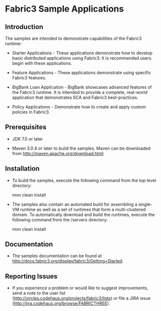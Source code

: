Fabric3 Sample Applications
============================

Introduction
----------------
The samples are intended to demonstrate capabilities of the Fabric3 runtime:

* Starter Applications - These applications demonstrate how to develop basic distributed applications using Fabric3. It is recommended users begin with
  these applications.

* Feature Applications - These applications demonstrate using specific Fabric3 features.

* BigBank Loan Application - BigBank showcases advanced features of the Fabric3 runtime. It is intended to provide a complete, real-world application
  that demonstrates SCA and Fabric3 best-practices.

* Policy Applications - Demonstrate how to create and apply custom policies in Fabric3.

Prerequisites
----------------

* JDK 7.0 or later

* Maven 3.0.4 or later to build the samples. Maven can be downloaded from http://maven.apache.org/download.html.

Installation
----------------

* To build the samples, execute the following command from the top level directory:

	mvn clean install

* The samples also contain an automated build for assembling a single-VM runtime as well as a set of runtimes that form a multi-clustered domain.
  To automatically download and build the runtimes, execute the following command from the /servers directory:

	mvn clean install

Documentation
----------------

* The samples documentation can be found at http://docs.fabric3.org/display/fabric3/Getting+Started.

Reporting Issues
----------------

* If you experience a problem or would like to suggest improvements, send a note to the user list (http://xircles.codehaus.org/projects/fabric3/lists)
  or file a JIRA issue (http://jira.codehaus.org/browse/FABRICTHREE).




